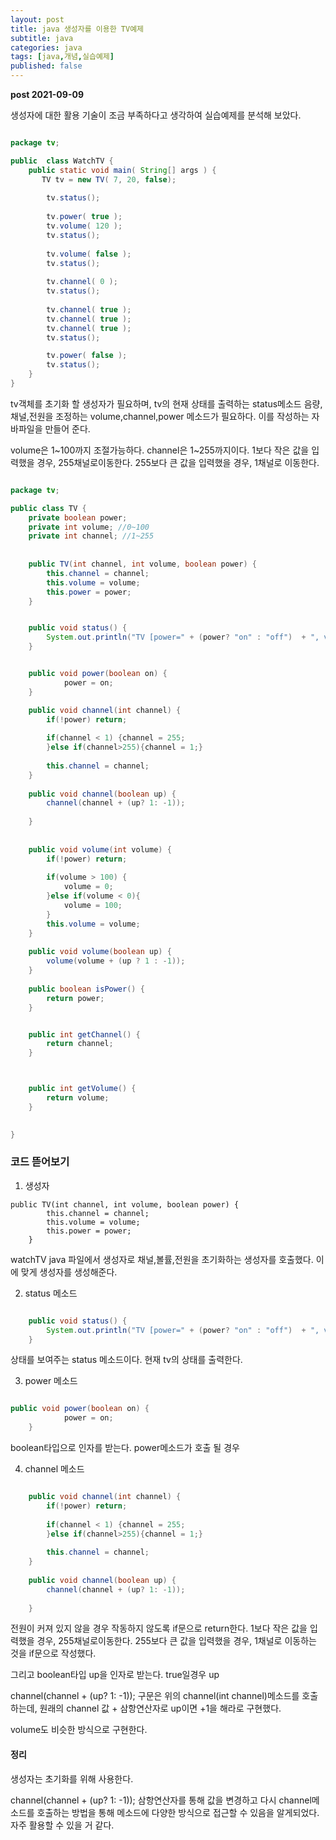 ```yaml
---
layout: post
title: java 생성자를 이용한 TV예제
subtitle: java
categories: java
tags: [java,개념,실습예제]
published: false
---
```



**post 2021-09-09**

생성자에 대한 활용 기술이 조금 부족하다고 생각하여 실습예제를 분석해 보았다.


```java

package tv;

public  class WatchTV {
    public static void main( String[] args ) {
       TV tv = new TV( 7, 20, false);  	
        
        tv.status();	
        
        tv.power( true );
        tv.volume( 120 );
        tv.status();		          
        
        tv.volume( false );
        tv.status();
        
        tv.channel( 0 );
        tv.status();		          
        
        tv.channel( true );
        tv.channel( true );
        tv.channel( true );
        tv.status();

        tv.power( false );
        tv.status();      		          
    }
}


```

tv객체를 초기화 할 생성자가 필요하며, tv의 현재 상태를 출력하는 status메소드
음량,채널,전원을 조정하는 volume,channel,power 메소드가 필요하다. 
이를 작성하는 자바파일을 만들어 준다.

volume은 1~100까지 조절가능하다. 
channel은 1~255까지이다. 1보다 작은 값을 입력했을 경우, 255채널로이동한다. 255보다 큰 값을 입력했을 경우, 1채널로 이동한다.

```java

package tv;

public class TV {
	private boolean power;
	private int volume; //0~100
	private int channel; //1~255
	
	
	public TV(int channel, int volume, boolean power) {
		this.channel = channel;
		this.volume = volume;
		this.power = power;
	}


	public void status() {
		System.out.println("TV [power=" + (power? "on" : "off")  + ", volume=" + volume + ", channel=" + channel + "]");
	}


	public void power(boolean on) {
			power = on;
	}

	public void channel(int channel) {
		if(!power) return;
		
		if(channel < 1) {channel = 255; 
		}else if(channel>255){channel = 1;}
			
		this.channel = channel;
	}
	
	public void channel(boolean up) {
		channel(channel + (up? 1: -1));
		
	}
	
	
	public void volume(int volume) {
		if(!power) return;
		
		if(volume > 100) {
			volume = 0;
		}else if(volume < 0){
			volume = 100;
		}
		this.volume = volume;
	}
	
	public void volume(boolean up) {
		volume(volume + (up ? 1 : -1));
	}
	
	public boolean isPower() {
		return power;
	}


	public int getChannel() {
		return channel;
	}



	public int getVolume() {
		return volume;
	}
		

}


```


### 코드 뜯어보기

1. 생성자
```
public TV(int channel, int volume, boolean power) {
		this.channel = channel;
		this.volume = volume;
		this.power = power;
	}

```

watchTV java 파일에서 생성자로 채널,볼률,전원을 초기화하는 생성자를 호출했다. 이에 맞게 생성자를 생성해준다.



2. status 메소드

```java

	public void status() {
		System.out.println("TV [power=" + (power? "on" : "off")  + ", volume=" + volume + ", channel=" + channel + "]");
	}

```

상태를 보여주는 status 메소드이다.
현재 tv의 상태를 출력한다.



3. power 메소드

```java

public void power(boolean on) {
			power = on;
	}

```

boolean타입으로 인자를 받는다. power메소드가 호출 될 경우

4. channel 메소드

```java

	public void channel(int channel) {
		if(!power) return;
		
		if(channel < 1) {channel = 255; 
		}else if(channel>255){channel = 1;}
			
		this.channel = channel;
	}
	
	public void channel(boolean up) {
		channel(channel + (up? 1: -1));
		
	}

```

전원이 커져 있지 않을 경우 작동하지 않도록 if문으로 return한다.
1보다 작은 값을 입력했을 경우, 255채널로이동한다. 255보다 큰 값을 입력했을 경우, 1채널로 이동하는 것을 if문으로 작성했다. 

그리고 boolean타입 up을 인자로 받는다. true일경우 up 

channel(channel + (up? 1: -1)); 구문은 위의 channel(int channel)메소드를 호출하는데, 원래의 channel 값 + 삼항연산자로 up이면 +1을 해라로 구현했다. 

volume도 비슷한 방식으로 구현한다.


#### 정리

생성자는 초기화를 위해 사용한다.

channel(channel + (up? 1: -1));
삼항연산자를 통해 값을 변경하고 다시 channel메소드를 호출하는 방법을 통해 메소드에 다양한 방식으로 접근할 수 있음을 알게되었다. 
자주 활용할 수 있을 거 같다. 

